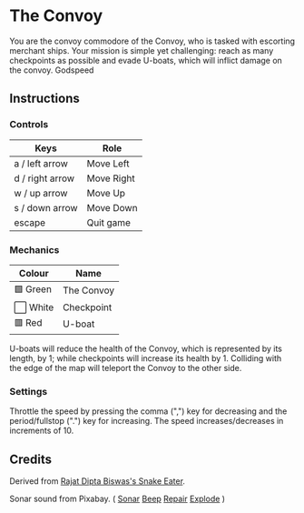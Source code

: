 # The Convoy

  You are the convoy commodore of the Convoy, who is tasked with escorting merchant ships. Your mission is simple yet challenging: reach as many checkpoints as possible and evade U-boats, which will inflict damage on the convoy. Godspeed



## Instructions

### Controls

| Keys | Role        |
|------|-------------|
| a / left arrow    | Move Left   |
| d / right arrow    | Move Right  |
| w / up arrow   | Move Up  |
| s / down arrow   |  Move Down |
| escape    |  Quit game  |


### Mechanics

| Colour | Name        |
|------|-------------|
| 🟩 Green    | The Convoy   |
| ⬜️ White    | Checkpoint  |
| 🟥 Red   | U-boat  |

U-boats will reduce the health of the Convoy, which is represented by its length, by 1; while checkpoints will increase its health by 1. Colliding with the edge of the map will teleport the Convoy to the other side.


### Settings

Throttle the speed by pressing the comma (",") key for decreasing and the period/fullstop (".") key for increasing. The speed increases/decreases in increments of 10.


 
## Credits
 
  Derived from [Rajat Dipta Biswas's Snake Eater](https://github.com/rajatdiptabiswas/snake-pygame).
  
  Sonar sound from Pixabay. ( [Sonar](https://pixabay.com/sound-effects/sonar-a-dry-98689/) [Beep](https://pixabay.com/sound-effects/short-beep-tone-47916/) [Repair](https://pixabay.com/sound-effects/repair-metal-85833/) [Explode](https://pixabay.com/sound-effects/large-underwater-explosion-190270/) )
